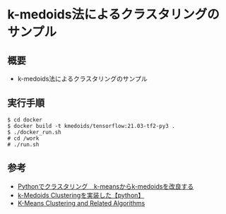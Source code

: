 # k-medoids法によるクラスタリングのサンプル

## 概要

* k-medoids法によるクラスタリングのサンプル

## 実行手順

	$ cd docker  
	$ docker build -t kmedoids/tensorflow:21.03-tf2-py3 .  
	$ ./docker_run.sh  
	# cd /work  
	# ./run.sh  

## 参考

* [Pythonでクラスタリング　k-meansからk-medoidsを改良する](https://www.dskomei.com/entry/2018/04/03/004543)  
* [k-Medoids Clusteringを実装した【python】](http://may46onez.hatenablog.com/entry/2019/08/23/233542)  
* [K-Means Clustering and Related Algorithms](https://canvas.harvard.edu/files/260014/download?download_frd=1&verifier=law8QK56wDa47yRCbBnVH0akY4Q8aqDMWgsclJJV)
